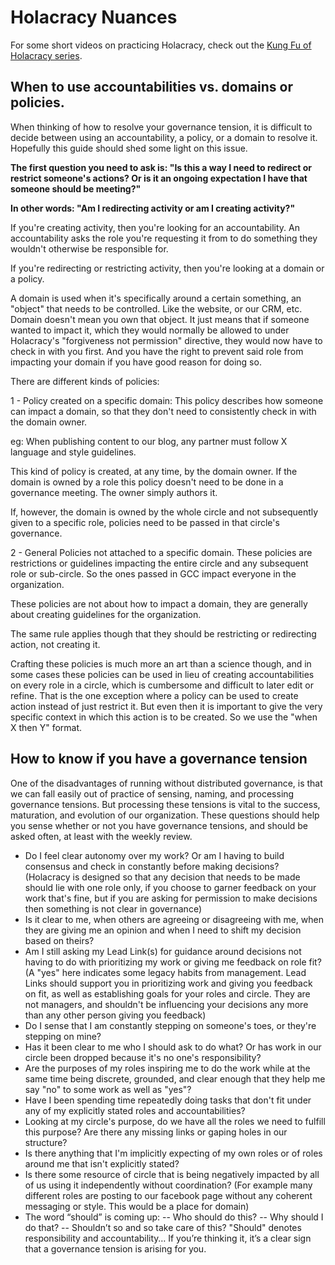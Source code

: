 # Holacracy Nuances

For some short videos on practicing Holacracy, check out the [Kung Fu of Holacracy series](http://www.livingorgs.com/holacracy-video1/).

## When to use accountabilities vs. domains or policies.

When thinking of how to resolve your governance tension, it is difficult to decide between using an accountability, a policy, or a domain to resolve it.  Hopefully this guide should shed some light on this issue.

**The first question you need to ask is: "Is this a way I need to redirect or restrict someone's actions? Or is it an ongoing expectation I have that someone should be meeting?"**

**In other words: "Am I redirecting activity or am I creating activity?"**

If you're creating activity, then you're looking for an accountability.  An accountability asks the role you're requesting it from to do something they wouldn't otherwise be responsible for.

If you're redirecting or restricting activity, then you're looking at a domain or a policy.

A domain is used when it's specifically around a certain something, an "object" that needs to be controlled.  Like the website, or our CRM, etc. Domain doesn't mean you own that object.  It just means that if someone wanted to impact it, which they would normally be allowed to under Holacracy's "forgiveness not permission" directive, they would now have to check in with you first.  And you have the right to prevent said role from impacting your domain if you have good reason for doing so.

There are different kinds of policies:

1 - Policy created on a specific domain:
This policy describes how someone can impact a domain, so that they don't need to consistently check in with the domain owner.

eg: When publishing content to our blog, any partner must follow X language and style guidelines.

This kind of policy is created, at any time, by the domain owner.  If the domain is owned by a role this policy doesn't need to be done in a governance meeting.  The owner simply authors it.  

If, however, the domain is owned by the whole circle and not subsequently given to a specific role, policies need to be passed in that circle's governance.

2 - General Policies not attached to a specific domain.
These policies are restrictions or guidelines impacting the entire circle and any subsequent role or sub-circle.  So the ones passed in GCC impact everyone in the organization.

These policies are not about how to impact a domain, they are generally about creating guidelines for the organization.

The same rule applies though that they should be restricting or redirecting action, not creating it.

Crafting these policies is much more an art than a science though, and in some cases these policies can be used in lieu of creating accountabilities on every role in a circle, which is cumbersome and difficult to later edit or refine.  That is the one exception where a policy can be used to create action instead of just restrict it.  But even then it is important to give the very specific context in which this action is to be created.  So we use the "when X then Y" format.

## How to know if you have a governance tension

One of the disadvantages of running without distributed governance, is that we can fall easily out of practice of sensing, naming, and processing governance tensions.  But processing these tensions is vital to the success, maturation, and evolution of our organization.  These questions should help you sense whether or not you have governance tensions, and should be asked often, at least with the weekly review.

- Do I feel clear autonomy over my work? Or am I having to build consensus and check in constantly before making decisions? (Holacracy is designed so that any decision that needs to be made should lie with one role only, if you choose to garner feedback on your work that's fine, but if you are asking for permission to make decisions then something is not clear in governance)
- Is it clear to me, when others are agreeing or disagreeing with me, when they are giving me an opinion and when I need to shift my decision based on theirs?
- Am I still asking my Lead Link(s) for guidance around decisions not having to do with prioritizing my work or giving me feedback on role fit? (A "yes" here indicates some legacy habits from management.  Lead Links should support you in prioritizing work and giving you feedback on fit, as well as establishing goals for your roles and circle.  They are not managers, and shouldn't be influencing your decisions any more than any other person giving you feedback)
- Do I sense that I am constantly stepping on someone's toes, or they're stepping on mine?
- Has it been clear to me who I should ask to do what? Or has work in our circle been dropped because it's no one's responsibility?
- Are the purposes of my roles inspiring me to do the work while at the same time being discrete, grounded, and clear enough that they help me say "no" to some work as well as "yes"?
- Have I been spending time repeatedly doing tasks that don't fit under any of my explicitly stated roles and accountabilities?
- Looking at my circle's purpose, do we have all the roles we need to fulfill this purpose? Are there any missing links or gaping holes in our structure?
- Is there anything that I'm implicitly expecting of my own roles or of roles around me that isn't explicitly stated?
- Is there some resource of circle that is being negatively impacted by all of us using it independently without coordination? (For example many different roles are posting to our facebook page without any coherent messaging or style. This would be a place for domain)
- The word “should” is coming up:
-- Who should do this?
-- Why should I do that?
-- Shouldn’t so and so take care of this?
"Should" denotes responsibility and accountability… If you’re thinking it, it’s a clear sign that a governance tension is arising for you.


